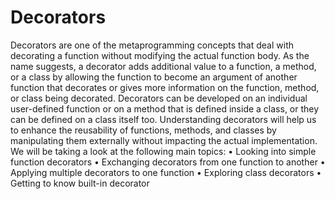 # Decorators

Decorators are one of the metaprogramming concepts that deal with decorating a function without
modifying the actual function body. As the name suggests, a decorator adds additional value to a
function, a method, or a class by allowing the function to become an argument of another function
that decorates or gives more information on the function, method, or class being decorated. Decorators
can be developed on an individual user-defined function or on a method that is defined inside a class,
or they can be defined on a class itself too. Understanding decorators will help us to enhance the
reusability of functions, methods, and classes by manipulating them externally without impacting
the actual implementation.
We will be taking a look at the following main topics:
    • Looking into simple function decorators
    • Exchanging decorators from one function to another
    • Applying multiple decorators to one function
    • Exploring class decorators
    • Getting to know built-in decorator
